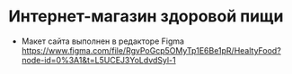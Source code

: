 # Интернет-магазин здоровой пищи


* Макет сайта выполнен в редакторе Figma https://www.figma.com/file/RgvPoGcp5OMyTp1E6Be1pR/HealtyFood?node-id=0%3A1&t=L5UCEJ3YoLdvdSyl-1
